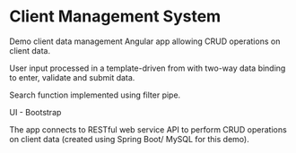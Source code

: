 # Client Management System

Demo client data management Angular app allowing CRUD operations on client data. 

User input processed in a template-driven from with two-way data binding to enter, validate and submit data.

Search function implemented using filter pipe. 

UI - Bootstrap

The app connects to RESTful web service API to perform CRUD operations on client data (created using Spring Boot/ MySQL for this demo). 


